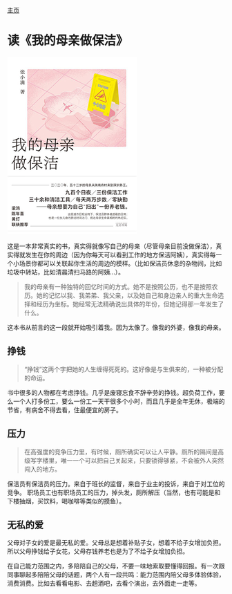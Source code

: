 [主页](/README.md)

# 读《我的母亲做保洁》

![我的母亲做保洁](/Static/Pics/2024/20240104_读《我的母亲做保洁》_1.png)

这是一本非常真实的书，真实得就像写自己的母亲（尽管母亲目前没做保洁），真实得就发生在你的周边（因为你每天可以看到工作的地方保洁阿姨），真实得每一个小场景你都可以关联起你生活的周边的模样。（比如保洁员休息的杂物间，比如垃圾中转站，比如清晨清扫马路的阿姨…）。

> 我的母亲有一种独特的回忆时间的方式。她不是按照公历，也不是按照农历。她的记忆以我、我弟弟、我父亲，以及她自己和身边亲人的重大生命选择和经历为坐标。她经常无法精确说出具体的年份，但她记得那一年发生了什么。

这本书从前言的这一段就开始吸引着我。因为太像了。像我的外婆，像我的母亲。

## 挣钱
> “挣钱”这两个字把她的人生缠得死死的。这好像是与生俱来的，一种被分配的命运。

书中很多的人物都在考虑挣钱。几乎是废寝忘食不辞辛劳的挣钱。超负荷工作，要么一个人打多份工，要么一份工一天干很多个小时，而且几乎是全年无休，极端的节省，有病舍不得去看，住最便宜的房子。

## 压力
> 在高强度的竞争压力里，有时候，厕所确实可以让人平静。厕所的隔间是高级写字楼里，唯一一个可以把自己关起来，只要锁得够紧，不会被外人突然闯入的地方。

保洁员有保洁员的压力。来自于班长的监督，来自于业主的投诉，来自于对工位的竞争。
职场员工也有职场员工的压力，掉头发，厕所解压（当然，也有可能是和下楼抽烟，买饮料，喝咖啡等类似的摸鱼）。

## 无私的爱
父母对子女的爱是最无私的爱。父母总是想着补贴子女，想着不给子女增加负担。所以父母挣钱给子女花，父母存钱养老也是为了不给子女增加负担。

在自己能力范围之内，多陪陪自己的父母，不要一味地索取要懂得回报。有一次跟同事聊起多陪陪父母的话题，两个人有一段共鸣：能力范围内陪父母多体验体验，消费消费。比如去看看电影、去趟酒吧，去看个演出，去外面走一走等。

